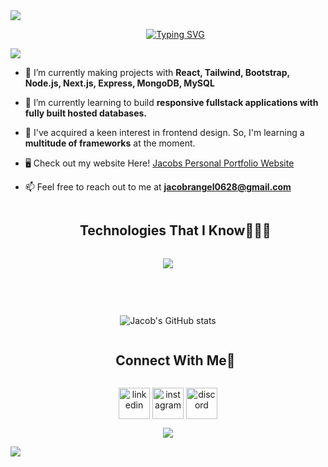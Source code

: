 
<!--horizontal divider(gradiant)-->
<img src="https://user-images.githubusercontent.com/73097560/115834477-dbab4500-a447-11eb-908a-139a6edaec5c.gif">

<!--h1 without bottom border-->
<div id="user-content-toc">
  <ul align="center">
    <p align="center">
      <a href="https://github.com/JacobUH"><img src="https://readme-typing-svg.demolab.com?font=Axiforma&weight=700&size=40&duration=2000&pause=2000&color=F7F7F7&background=FF3E7D00&center=true&vCenter=true&random=false&width=600&height=100&lines=Hi+There%2C+I'm+Jacob!;I'm+A+Software+Engineer;I'm+A+Frontend+Developer;I'm+A+Graphic+Designer;I'm+A+Game+Developer;I'm+A+Leader" alt="Typing SVG" /></a>
    </p>
  </ul>
</div>

<!--horizontal divider(gradiant)-->
<img src="https://user-images.githubusercontent.com/73097560/115834477-dbab4500-a447-11eb-908a-139a6edaec5c.gif">

<!--h2 without bottom border-->
<div id="user-content-toc">
  <ul align="center">
    <!-- <summary><h2 style="display: inline-block">Confusion is part of Programming</h2></summary> -->
  </ul>
</div>

<!--Intro start-->
- 🔭 I’m currently making projects with **React, Tailwind, Bootstrap, Node.js, Next.js, Express, MongoDB, MySQL**

- 🌱 I’m currently learning to build **responsive fullstack applications with fully built hosted databases.**

- 🌿 I've acquired a keen interest in frontend design. So, I'm learning a **multitude of frameworks** at the moment.

- 🖥️ Check out my website Here! [Jacobs Personal Portfolio Website](https://jacobuh.github.io/)

- 📫 Feel free to reach out to me at **jacobrangel0628@gmail.com**
<!--Intro end-->


<!--h1 without bottom border-->
<div id="user-content-toc">
  <ul align="center">
    <summary><h2 style="display: inline-block">Technologies That I Know👨🏻‍💻</h2></summary>
  </ul>
</div>
<!--tech stack icons-->
<p align="center">
  <a href="https://skillicons.dev">
    <img src="https://skillicons.dev/icons?i=c,cpp,cs,py,r,md,js,ts,html,css,sass,react,vite,npm,tailwind,bootstrap,nodejs,nextjs,express,mysql,mongodb,postman,vercel,jest,aws,figma,notion,unity,blender,ps,bash,powershell,git,github&perline=14" />
  </a>
</p>

<!-- Stats -->
<div id="user-content-toc">
  <ul align="center">
    <summary><h2 style="display: inline-block"></h2></summary>
  </ul>
</div>
<div align="center">
    <img src="https://github-readme-stats.vercel.app/api?username=JacobUH&&hide=issues&show_icons=true&theme=github_dark" alt="Jacob's GitHub stats">
  </a>
</div>

<!-- Connect with me -->
<!--h2 without bottom border-->
<div id="user-content-toc">
  <ul align="center">
    <summary><h2 style="display: inline-block">Connect With Me🤝</h2></summary>
  </ul>
</div>

<!--icons and links-->
<p align="center">
<a href="https://www.linkedin.com/in/jacob-rangel-uh/" target="blank"><img align="center" src="https://user-images.githubusercontent.com/88904952/234979284-68c11d7f-1acc-4f0c-ac78-044e1037d7b0.png" alt="linkedin" height="50" width="50" /></a>
<a href="https://www.instagram.com/jacobrrangel/" target="blank"><img align="center" src="https://user-images.githubusercontent.com/88904952/234981169-2dd1e58f-4b7e-468c-8213-034ba62156c3.png" alt="instagram" height="50" width="50" /></a>
<a href="https://discordapp.com/users/657255839568101399" target="blank"><img align="center" src="https://user-images.githubusercontent.com/88904952/234982627-019fd336-6248-453c-9b05-97c13fd1d207.png" alt="discord" height="50" width="50" /></a>
</p>


<!--profile visit count-->
<div align="center">
  
[![](https://visitcount.itsvg.in/api?id=JacobUH&label=Profile%20Views&icon=5&pretty=true)](https://visitcount.itsvg.in)  
</div>

<!--horizontal divider(gradiant)-->
<img src="https://user-images.githubusercontent.com/73097560/115834477-dbab4500-a447-11eb-908a-139a6edaec5c.gif">

